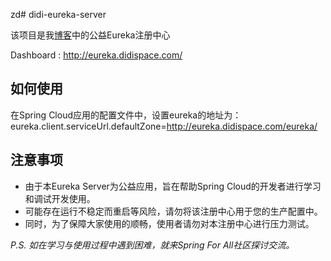 zd# didi-eureka-server

该项目是我[博客](http://eureka.didispace.com)中的公益Eureka注册中心

Dashboard : http://eureka.didispace.com/

## 如何使用

在Spring Cloud应用的配置文件中，设置eureka的地址为： eureka.client.serviceUrl.defaultZone=http://eureka.didispace.com/eureka/

## 注意事项

- 由于本Eureka Server为公益应用，旨在帮助Spring Cloud的开发者进行学习和调试开发使用。
- 可能存在运行不稳定而重启等风险，请勿将该注册中心用于您的生产配置中。
- 同时，为了保障大家使用的顺畅，使用者请勿对本注册中心进行压力测试。

*P.S. 如在学习与使用过程中遇到困难，就来Spring For All社区探讨交流。*
